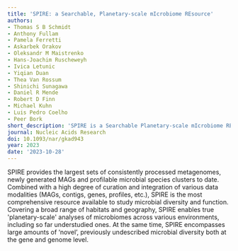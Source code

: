 ```yaml
---
title: 'SPIRE: a Searchable, Planetary-scale mIcrobiome REsource'
authors:
- Thomas S B Schmidt
- Anthony Fullam
- Pamela Ferretti
- Askarbek Orakov
- Oleksandr M Maistrenko
- Hans-Joachim Ruscheweyh
- Ivica Letunic
- Yiqian Duan
- Thea Van Rossum
- Shinichi Sunagawa
- Daniel R Mende
- Robert D Finn
- Michael Kuhn
- Luis Pedro Coelho
- Peer Bork
short_description: 'SPIRE is a Searchable Planetary-scale mIcrobiome REsource that integrates various consistently processed metagenome-derived microbial data modalities across habitats, geography and phylogeny.'
journal: Nucleic Acids Research
doi: 10.1093/nar/gkad943
year: 2023
date: '2023-10-28'
---
```


SPIRE provides the largest sets of consistently processed metagenomes, newly generated MAGs and profilable microbial species clusters to date. Combined with a high degree of curation and integration of various data modalities (MAGs, contigs, genes, profiles, etc.), SPIRE is the most comprehensive resource available to study microbial diversity and function. Covering a broad range of habitats and geography, SPIRE enables true 'planetary-scale' analyses of microbiomes across various environments, including so far understudied ones. At the same time, SPIRE encompasses large amounts of ‘novel’, previously undescribed microbial diversity both at the gene and genome level. 